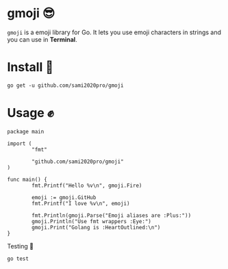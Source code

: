 # gmoji 😎

`gmoji` is a emoji library for Go. It lets you use emoji characters in strings and you can use in **Terminal**.

# Install 🤠

```html
go get -u github.com/sami2020pro/gmoji
```

# Usage ✊
```golang
package main

import (
        "fmt"

        "github.com/sami2020pro/gmoji"
)

func main() {
        fmt.Printf("Hello %v\n", gmoji.Fire)

        emoji := gmoji.GitHub
        fmt.Printf("I love %v\n", emoji)

        fmt.Println(gmoji.Parse("Emoji aliases are :Plus:"))
        gmoji.Println("Use fmt wrappers :Eye:")
        gmoji.Print("Golang is :HeartOutlined:\n")
}
```

Testing 🍷
```golang
go test
```
